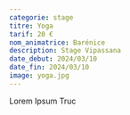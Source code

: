 ```yaml
---
categorie: stage
titre: Yoga
tarif: 20 €
nom_animatrice: Barénice
description: Stage Vipassana
date_debut: 2024/03/10
date_fin: 2024/03/10
image: yoga.jpg
---
```


Lorem Ipsum Truc

